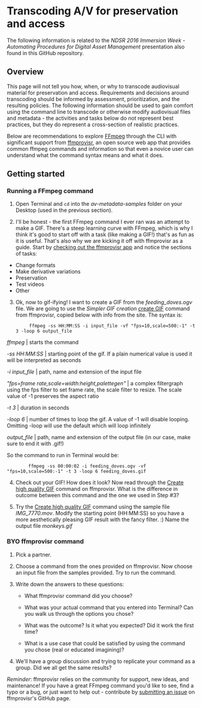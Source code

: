 
# Transcoding A/V for preservation and access

The following information is related to the _NDSR 2016 Immersion Week - Automating Procedures for Digital Asset Management_ presentation also found in this GitHub repository. 

## Overview

This page will not tell you how, when, or why to transcode audiovisual material for preservation and access. Requirements and decisions around transcoding should be informed by assessment, prioritization, and the resulting policies. The following information should be used to gain comfort using the command line to transcode or otherwise modify audiovisual files and metadata - the activities and tasks below do not represent best practices, but they do represent a cross-section of realistic practices. 

Below are recommendations to explore [FFmpeg](http://ffmpeg.org/ffmpeg.html) through the CLI with significant support from [ffmprovisr](http://amiaopensource.github.io/ffmprovisr/), an open source web app that provides common ffmpeg commands and information so that even a novice user can understand what the command syntax means and what it does. 


## Getting started

### Running a FFmpeg command

1. Open Terminal and `cd` into the _av-metadata-samples_ folder on your Desktop (used in the previous section).

2. I'll be honest - the first FFmpeg command I ever ran was an attempt to make a GIF. There's a steep learning curve with FFmpeg, which is why I think it's good to start off with a task (like making a GIF!) that's as fun as it is useful. That's also why we are kicking it off with ffmprovisr as a guide. Start by [checking out the ffmprovisr app](http://amiaopensource.github.io/ffmprovisr/) and notice the sections of tasks:

- Change formats
- Make derivative variations
- Preservation
- Test videos
- Other

3. Ok, now to gif-ifying! I want to create a GIF from the _feeding_doves.ogv_ file. We are going to use the *Simpler GIF creation* [create GIF](http://amiaopensource.github.io/ffmprovisr/#create_gif) command from ffmprovisr, copied below with info from the site. The syntax is:

            ffmpeg -ss HH:MM:SS -i input_file -vf "fps=10,scale=500:-1" -t 3 -loop 6 output_file

*ffmpeg* | starts the command

*-ss HH:MM:SS* | starting point of the gif. If a plain numerical value is used it will be interpreted as seconds

*-i input_file* | path, name and extension of the input file

*"fps=frame rate,scale=width:height,palettegen"* | a complex filtergraph using the fps filter to set frame rate, the scale filter to resize. The scale value of -1 preserves the aspect ratio

*-t 3* | duration in seconds

*-loop 6* | number of times to loop the gif. A value of -1 will disable looping. Omitting -loop will use the default which will loop infinitely

*output_file* | path, name and extension of the output file (in our case, make sure to end it with .gif!)

So the command to run in Terminal would be:

            ffmpeg -ss 00:00:02 -i feeding_doves.ogv -vf "fps=10,scale=500:-1" -t 3 -loop 6 feeding_doves.gif

4. Check out your GIF! How does it look? Now read through the [Create high quality GIF](http://amiaopensource.github.io/ffmprovisr/#create_gif) command on ffmprovisr. What is the difference in outcome between this command and the one we used in Step #3?

5. Try the [Create high quality GIF](http://amiaopensource.github.io/ffmprovisr/#create_gif) command using the sample file _IMG_7770.mov_. Modify the starting point (HH:MM:SS) so you have a more aesthetically pleasing GIF result with the fancy filter. :) Name the output file _monkeys.gif_

### BYO ffmprovisr command

1. Pick a partner.

2. Choose a command from the ones provided on ffmprovisr. Now choose an input file from the samples provided. Try to run the command.

3. Write down the answers to these questions:

   - What ffmprovisr command did you choose? 
            
   - What was your actual command that you entered into Terminal? Can you walk us through the options you chose?
            
   - What was the outcome? Is it what you expected? Did it work the first time?

   - What is a use case that could be satisfied by using the command you chose (real or educated imagining)?

4. We'll have a group discussion and trying to replicate your command as a group. Did we all get the same results? 


*Reminder*: ffmprovisr relies on the community for support, new ideas, and maintenance! If you have a great FFmpeg command you'd like to see, find a typo or a bug, or just want to help out - contribute by [submitting an issue](https://github.com/amiaopensource/ffmprovisr/issues) on ffmprovisr's GitHub page.



